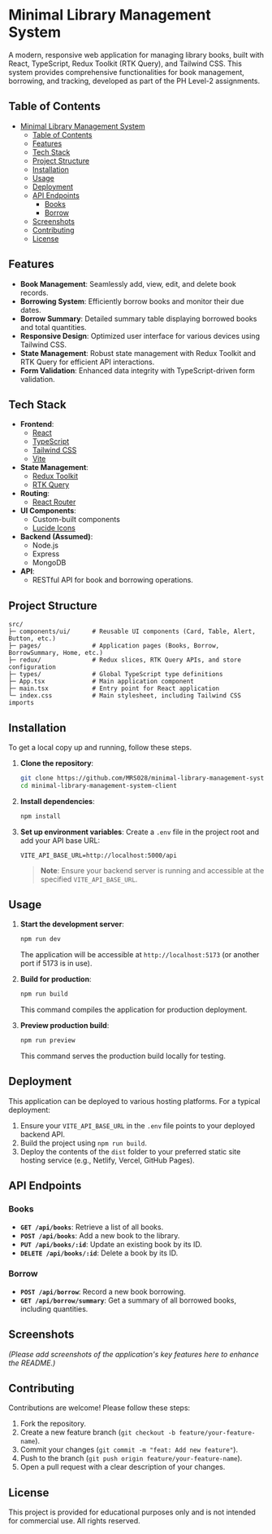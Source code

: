 # Minimal Library Management System

A modern, responsive web application for managing library books, built with React, TypeScript, Redux Toolkit (RTK Query), and Tailwind CSS. This system provides comprehensive functionalities for book management, borrowing, and tracking, developed as part of the PH Level-2 assignments.

## Table of Contents

- [Minimal Library Management System](#minimal-library-management-system)
  - [Table of Contents](#table-of-contents)
  - [Features](#features)
  - [Tech Stack](#tech-stack)
  - [Project Structure](#project-structure)
  - [Installation](#installation)
  - [Usage](#usage)
  - [Deployment](#deployment)
  - [API Endpoints](#api-endpoints)
    - [Books](#books)
    - [Borrow](#borrow)
  - [Screenshots](#screenshots)
  - [Contributing](#contributing)
  - [License](#license)

## Features

- **Book Management**: Seamlessly add, view, edit, and delete book records.
- **Borrowing System**: Efficiently borrow books and monitor their due dates.
- **Borrow Summary**: Detailed summary table displaying borrowed books and total quantities.
- **Responsive Design**: Optimized user interface for various devices using Tailwind CSS.
- **State Management**: Robust state management with Redux Toolkit and RTK Query for efficient API interactions.
- **Form Validation**: Enhanced data integrity with TypeScript-driven form validation.

## Tech Stack

- **Frontend**:
    - [React](https://react.dev/)
    - [TypeScript](https://www.typescriptlang.org/)
    - [Tailwind CSS](https://tailwindcss.com/)
    - [Vite](https://vitejs.dev/)
- **State Management**:
    - [Redux Toolkit](https://redux-toolkit.js.org/)
    - [RTK Query](https://redux-toolkit.js.org/rtk-query/overview)
- **Routing**:
    - [React Router](https://reactrouter.com/en/main)
- **UI Components**:
    - Custom-built components
    - [Lucide Icons](https://lucide.dev/)
- **Backend (Assumed)**:
    - Node.js
    - Express
    - MongoDB
- **API**:
    - RESTful API for book and borrowing operations.

## Project Structure

```
src/
├─ components/ui/      # Reusable UI components (Card, Table, Alert, Button, etc.)
├─ pages/              # Application pages (Books, Borrow, BorrowSummary, Home, etc.)
├─ redux/              # Redux slices, RTK Query APIs, and store configuration
├─ types/              # Global TypeScript type definitions
├─ App.tsx             # Main application component
├─ main.tsx            # Entry point for React application
└─ index.css           # Main stylesheet, including Tailwind CSS imports
```

## Installation

To get a local copy up and running, follow these steps.

1.  **Clone the repository**:
    ```bash
    git clone https://github.com/MRS028/minimal-library-management-system.git
    cd minimal-library-management-system-client
    ```

2.  **Install dependencies**:
    ```bash
    npm install
    ```

3.  **Set up environment variables**:
    Create a `.env` file in the project root and add your API base URL:
    ```env
    VITE_API_BASE_URL=http://localhost:5000/api
    ```
    > **Note**: Ensure your backend server is running and accessible at the specified `VITE_API_BASE_URL`.

## Usage

1.  **Start the development server**:
    ```bash
    npm run dev
    ```
    The application will be accessible at `http://localhost:5173` (or another port if 5173 is in use).

2.  **Build for production**:
    ```bash
    npm run build
    ```
    This command compiles the application for production deployment.

3.  **Preview production build**:
    ```bash
    npm run preview
    ```
    This command serves the production build locally for testing.

## Deployment

This application can be deployed to various hosting platforms. For a typical deployment:

1.  Ensure your `VITE_API_BASE_URL` in the `.env` file points to your deployed backend API.
2.  Build the project using `npm run build`.
3.  Deploy the contents of the `dist` folder to your preferred static site hosting service (e.g., Netlify, Vercel, GitHub Pages).

## API Endpoints

### Books

-   **`GET /api/books`**: Retrieve a list of all books.
-   **`POST /api/books`**: Add a new book to the library.
-   **`PUT /api/books/:id`**: Update an existing book by its ID.
-   **`DELETE /api/books/:id`**: Delete a book by its ID.

### Borrow

-   **`POST /api/borrow`**: Record a new book borrowing.
-   **`GET /api/borrow/summary`**: Get a summary of all borrowed books, including quantities.

## Screenshots

*(Please add screenshots of the application's key features here to enhance the README.)*

## Contributing

Contributions are welcome! Please follow these steps:

1.  Fork the repository.
2.  Create a new feature branch (`git checkout -b feature/your-feature-name`).
3.  Commit your changes (`git commit -m "feat: Add new feature"`).
4.  Push to the branch (`git push origin feature/your-feature-name`).
5.  Open a pull request with a clear description of your changes.

## License

This project is provided for educational purposes only and is not intended for commercial use. All rights reserved.
